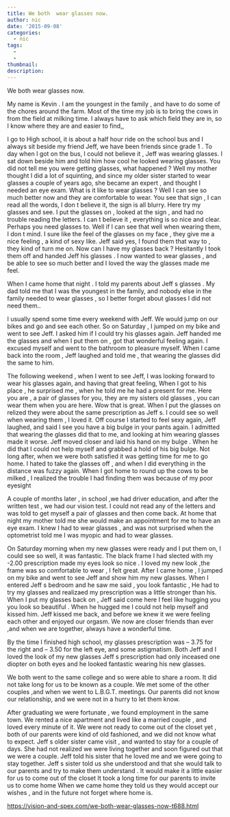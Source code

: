 ```yaml
---
title: We both  wear glasses now.
author: nic
date: '2015-09-08'
categories:
  - nic
tags:
  - 
  - 
thumbnail: 
description: 
---
```


We both  wear glasses now.

My name is  Kevin .
I am   the youngest  in the family , and have to do some of the chores around the farm.
 Most of the time my  job is to  bring the cows in  from the field at milking time.
I always have to ask  which field they are in, so I know where they are  and easier to find,, 

I go to High school, it is about a half hour ride on the school bus and  I always sit beside my friend 
Jeff, we have been friends since grade 1 .
To day when I got on the bus, I could not believe it , Jeff was wearing glasses.
I sat down beside him and told him how cool he looked wearing glasses.
You did not tell me you were getting glasses, what happened ?
Well my mother thought I did a lot of squinting, and since my older  sister started to wear glasses a couple of years  ago, she became an expert , and thought I needed an eye exam.
What is it like to wear glasses ?
Well I can see so much better now and they are comfortable to wear.
You see that sign , I can read all the words,
I don t believe it, the sign is all blurry.
Here try my glasses and see.
I put the glasses on ,  looked at the sign , and had no trouble reading the letters.
I can t believe it , everything is so nice and clear.
Perhaps you  need glasses to.
Well if I can see that well when  wearing them, I don t mind.
I  sure like the feel of the glasses on my face ,  they give me a nice feeling , a kind of sexy like.
 Jeff said yes, I found them that way to , they  kind of  turn me on.
Now can I have my glasses back ?
Hesitantly I took them  off and handed  Jeff his glasses .
I  now wanted to wear glasses , and be able to see so much better and I loved  the way the glasses made me feel.

When I came home that night . I told my parents about Jeff s glasses .
My dad told me that I was the youngest in the family, and nobody else  in the family needed to wear glasses , so I better forget about glasses I did not need them..

I usually spend some time every weekend with Jeff.
 We would  jump on our bikes and go and see each other.
So on Saturday , I jumped on my bike and went to see Jeff.
I asked him if I could try his glasses again.
Jeff handed me the glasses and  when I put them on  , got that wonderful feeling again.
I excused myself and went to the bathroom to pleasure myself.
When I came back into the room , Jeff laughed and told me , that  wearing the glasses did the same to him.

The following weekend ,   when I went to see Jeff,  I was looking forward to wear his glasses again, and  having that great feeling,
  When I got to his place , he surprised me , when he told me he had a present for me.
 Here you are ,  a pair of glasses for you, they are my sisters old glasses , you can wear them when you are here.
Wow that is great.
When I put the glasses on relized they were about the same prescription as Jeff s. 
I could see so well when wearing them , I loved it.
Off course I started to feel sexy again, Jeff laughed, and said I see you have a big bulge in your pants again.
I admitted that  wearing the glasses did  that to me, and looking at him wearing glasses made it worse.
Jeff moved closer and laid his hand on my bulge .
When he did that I could not help myself and grabbed a hold of his  big bulge.
Not long after, when  we were both satisfied  it was getting time for me to go home.
I hated to take the glasses off , and when I did everything in the distance was fuzzy again.
When I got home to round up the cows to be milked , I realized the trouble I had finding them   was  because of my poor eyesight

A couple of months later , in school ,we had driver education, and after the written  test , we had our vision test.
I could not read any of the letters and was told to get myself a pair of glasses and then  come back.
At home that night my mother told me she would make an appointment for me to have  an eye exam. 
I knew I had to wear glasses , and was not surprised when the optometrist told me I was myopic and had to wear glasses.

 On Saturday morning when my new  glasses were ready and I put them on,  I could see so well, it was fantastic.
The black frame I had slected  with  my -2.00 prescription made my eyes look so nice .
 I loved my new look ,the frame was so comfortable to wear , I felt great.
After I came home , I jumped on my bike and went to see Jeff and show him my new glasses.
When I entered Jeff s bedroom and he saw me said , you look fantastic , 
He had to try my glasses and realizaed my prescription was a little stronger than his.
When I put my glasses back on , Jeff said come here I feel like hugging  you you look so beautiful .
When he hugged me I could not help myself and  kissed him.
Jeff kissed me back, and before we knew it we were feeling  each other  and enjoyed our orgasm.
We now are  closer friends than ever  ,and when we are together, always  have a wonderful time. 

By the time  I finished high school, my glasses prescription was – 3.75 for  the right and – 3.50 for the left eye, and some astigmatism.
Both Jeff and I loved the look of my new glasses 
Jeff s prescription had only inceased one diopter on both eyes and  he looked fantastic wearing his new glasses.

We both went to the same college and so  were able to share a room.
It did not take long for us to be known as a couple.
We met some of the other couples ,and when we went  to L.B.G.T. meetings.
Our parents did  not know our relationship, and we were not in a hurry to let them know.

After graduating we  were fortunate , we  found employment in the same town.
We rented a nice apartment and lived like a married couple , and loved every minute of it.
We were not ready to come out of the closet yet , both of our parents were kind of old fashioned, and we did not know what to expect.
Jeff s  older sister came visit , and  wanted to stay for a couple of days.
She had not realized we were living together and  soon figured out that we were a couple.
Jeff told  his sister that he loved me and we were going to stay together.
Jeff s sister told us she understood and that she would talk to our parents and try to make them understand .
It would make it a little easier for us to come out of the closet 
It took a long time for our parents to invite us to come home 
When we came home they told us they would accept our wishes , and in the future not forget where home is.

https://vision-and-spex.com/we-both-wear-glasses-now-t688.html
